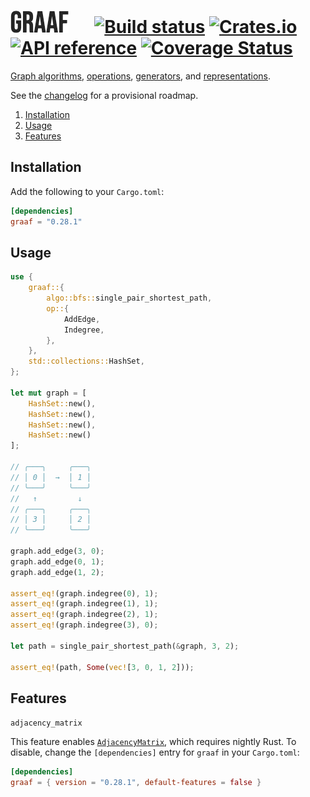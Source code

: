 # ![Graaf!](/logo.png "Graaf") &emsp; [![Build status](https://github.com/bsdrks/graaf/actions/workflows/rust.yml/badge.svg)](https://github.com/bsdrks/graaf/actions) [![Crates.io](https://img.shields.io/crates/v/graaf.svg)](https://crates.io/crates/graaf) [![API reference](https://docs.rs/graaf/badge.svg)](https://docs.rs/graaf) [![Coverage Status](https://coveralls.io/repos/github/bsdrks/graaf/badge.svg?branch=main)](https://coveralls.io/github/bsdrks/graaf?branch=main)

[Graph algorithms](https://docs.rs/graaf/latest/graaf/algo/index.html), [operations](https://docs.rs/graaf/latest/graaf/op/index.html), [generators](https://docs.rs/graaf/latest/graaf/gen/index.html), and [representations](https://docs.rs/graaf/latest/graaf/repr/index.html).

See the [changelog](https://github.com/bsdrks/graaf/blob/main/CHANGELOG.md#provisional-roadmap) for a provisional roadmap.

1. [Installation](#installation)
2. [Usage](#usage)
3. [Features](#features)

## Installation

Add the following to your `Cargo.toml`:

```toml
[dependencies]
graaf = "0.28.1"
```

## Usage

```rust
use {
    graaf::{
        algo::bfs::single_pair_shortest_path,
        op::{
            AddEdge,
            Indegree,
        },
    },
    std::collections::HashSet,
};

let mut graph = [
    HashSet::new(), 
    HashSet::new(), 
    HashSet::new(), 
    HashSet::new()
];

// ╭───╮     ╭───╮
// │ 0 │  →  │ 1 │
// ╰───╯     ╰───╯
//   ↑         ↓
// ╭───╮     ╭───╮
// │ 3 │     │ 2 │
// ╰───╯     ╰───╯

graph.add_edge(3, 0);
graph.add_edge(0, 1);
graph.add_edge(1, 2);

assert_eq!(graph.indegree(0), 1);
assert_eq!(graph.indegree(1), 1);
assert_eq!(graph.indegree(2), 1);
assert_eq!(graph.indegree(3), 0);

let path = single_pair_shortest_path(&graph, 3, 2);

assert_eq!(path, Some(vec![3, 0, 1, 2]));
```

## Features

`adjacency_matrix`

This feature enables [`AdjacencyMatrix`](https://docs.rs/graaf/latest/graaf/repr/adjacency_matrix/struct.AdjacencyMatrix.html), which requires nightly Rust. To disable, change the `[dependencies]` entry for `graaf` in your `Cargo.toml`:

```toml
[dependencies]
graaf = { version = "0.28.1", default-features = false }
```
